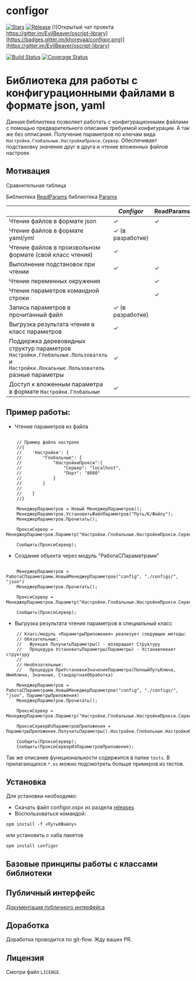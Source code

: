 # configor

[![Stars](https://img.shields.io/github/stars/khorevaa/configor.svg?label=Github%20%E2%98%85&a)](https://github.com/khorevaa/configor/stargazers)
[![Release](https://img.shields.io/github/tag/khorevaa/configor.svg?label=Last%20release&a)](https://github.com/khorevaa/configor/releases)
[![Открытый чат проекта https://gitter.im/EvilBeaver/oscript-library](https://badges.gitter.im/khorevaa/configor.png)](https://gitter.im/EvilBeaver/oscript-library)

[![Build Status](https://travis-ci.org/khorevaa/configor.svg?branch=master)](https://travis-ci.org/khorevaa/configor)
[![Coverage Status](https://coveralls.io/repos/github/khorevaa/configor/badge.svg?branch=master)](https://coveralls.io/github/khorevaa/configor?branch=master)

# Библиотека для работы с конфигурационными файлами в формате json, yaml

Данная библиотека позволяет работать с конфигурационными файлами с помощью предварительного описания требуемой конфигурации.
А так же без опписания. Получение параметров по ключам вида `Настройки.Глобальные.НастройкиПрокси.Сервер`.
Обеспечивает подстановку значение друг в друга и чтение вложенных файлов настроек

## Мотивация

Сравнительная таблица

Библиотека [ReadParams](https://github.com/Stepa86/ReadParams)
библиотека [Params](https://github.com/artbear/params)

|                                                                                                                                      | *Configor*       | ReadParams | Params |
|--------------------------------------------------------------------------------------------------------------------------------------|------------------|------------|--------|
| Чтение файлов в формате json                                                                                                         | ✓                | ✓          | ✓      |
| Чтение файлов в формате yaml/yml                                                                                                     | ✓ (в разработке) |            |        |
| Чтение файлов в произвольном формате (свой класс чтения)                                                                             | ✓                |            |        |
| Выполнение подстановок при чтении                                                                                                    | ✓                | ✓          | ✓      |
| Чтение переменных окружения                                                                                                          |                  | ✓          | ✓      |
| Чтение параметров командной строки                                                                                                   |                  | ✓          | ✓      |
| Запись параметров в прочитанный файл                                                                                                 | ✓ (в разработке) |            |        |
| Выгрузка результата чтения в класс параметров                                                                                        | ✓                |            |        |
| Поддержка деревовидных структур параметров `Настройки.Глобальные.Пользователь` и `Настройки.Локальные.Пользователь` разные параметры | ✓                |            |        |
| Доступ к вложенным параметра в формате `Настройки.Глобальные`                                                                        | ✓                |            |        |

## Пример работы:

* Чтение параметров из файла
```bsl
    
    // Пример файла настроек
    //{
    //    'Настройки': {
    //        "Глобальные": {
    //            "НастройкиПрокси":{
    //                "Сервер": "localhost",
    //                "Порт": "8080"
    //            }
    //        }
    //        
    //    }
    //}
    
    МенеджерПараметров = Новый МенеджерПараметров();
	МенеджерПараметров.УстановитьФайлПараметров("Путь/К/Файлу");
	МенеджерПараметров.Прочитать();

    ПроксиСервер = МенеджерПараметров.Параметр("Настройки.Глобальные.НастройкиПрокси.Сервер")

    Сообщить(ПроксиСервер);

```

* Создание объекта через модуль "РаботаСПараметрами"
```bsl

    МенеджерПараметров = РаботаСПараметрами.НовыйМенеджерПараметров("config", "./configs/", "json")
    МенеджерПараметров.Прочитать();

    ПроксиСервер = МенеджерПараметров.Параметр("Настройки.Глобальные.НастройкиПрокси.Сервер")

    Сообщить(ПроксиСервер);

```

* Выгрузка результата чтения параметров в специальный класс
```bsl
    // Класс/модуль <ПараметрыПриложения> реализует следующие методы:
    // Обязательные:
    //   Функция ПолучитьПараметры() - возвращает Структуру
    //   Процедура УстановитьПараметры(Параметры) - Устанавливает структуру
    // 
    // Необязательные:
    //   Процедура ПриУстановкиЗначенияПараметра(ПолныйПутьКлюча, ИмяКлюча, Значение, СтандартнаяОбработка)

    МенеджерПараметров = РаботаСПараметрами.НовыйМенеджерПараметров("config", "./configs/", "json", ПараметрыПриложения)
    МенеджерПараметров.Прочитать();

    ПроксиСервер = МенеджерПараметров.Параметр("Настройки.Глобальные.НастройкиПрокси.Сервер")
    
    ПроксиСерверИзПараметровПриложения = ПараметрыПриложения.ПолучитьПараметры().Настройки.Глобальные.НастройкиПрокси.Сервер;
    
    Сообщить(ПроксиСервер);
    Сообщить(ПроксиСерверИзПараметровПриложения);

```

Так же описание функциональности содержится в папке `tests`. В прилагающихся `*.os` можно подсмотреть больше примеров из тестов.

## Установка

Для установки необходимо:
* Скачать файл configor.ospx из раздела [releases](https://github.com/khorevaa/configor/releases)
* Воспользоваться командой:

```
opm install -f <ПутьКФайлу>
```
или установить с хаба пакетов

```
opm install configor
```
## Базовые принципы работы с классами библиотеки

## Публичный интерфейс

[Документация публичного интерфейса](docs/README.md)
## Доработка

Доработка проводится по git-flow. Жду ваших PR.

## Лицензия

Смотри файл `LICENSE`.